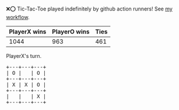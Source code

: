 :x::o: Tic-Tac-Toe played indefinitely by github action runners! See [my workflow](.github/workflows/play.yaml).

|PlayerX wins|PlayerO wins|Ties|
|-|-|-|
|1044|963|461|

PlayerX's turn.

<pre>
+---+---+---+
| O |   | O |
+---+---+---+
| X | X | O |
+---+---+---+
|   |   | X |
+---+---+---+
</pre>
